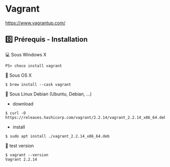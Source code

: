 # Vagrant

https://www.vagrantup.com/


## :zero: Prérequis - Installation

:computer: Sous Windows X

```
PS> choco install vagrant
```

:apple: Sous OS X

```
$ brew install --cask vagrant
```

:penguin: Sous Linux Debian (Ubuntu, Debian, ...)

* download

```
$ curl -O https://releases.hashicorp.com/vagrant/2.2.14/vagrant_2.2.14_x86_64.deb
```

* install

```
$ sudo apt install ./vagrant_2.2.14_x86_64.deb
```

:construction: test version

```
$ vagrant --version
Vagrant 2.2.14
```

